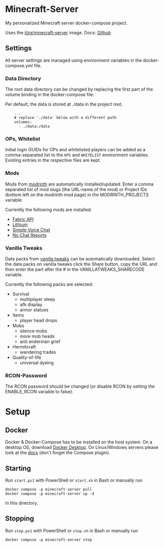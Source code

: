 # Minecraft-Server

My personalized Minecraft server docker-compose project.

Uses the [itzg/minecraft-server](https://hub.docker.com/r/itzg/minecraft-server) image.
Docs: [Github](https://github.com/itzg/docker-minecraft-server)

## Settings

All server settings are managed using environment variables in the docker-compose.yml file.

### Data Directory

The root data directory can be changed by replacing the first part of the volume binding in the docker-compose file.

Per default, the data is stored at ./data in the project root.

```
    ...
    # replace './data' below with a different path
    volumes:
      - ./data:/data
```

### OPs, Whitelist

Initial login GUIDs for OPs and whitelisted players can be added as a comma-separated list to the `OPS` and `WHITELIST` environment variables. Existing entries in the respective files are kept.

### Mods

Mods from [modrinth](https://modrinth.com) are automatically installed/updated. Enter a comma separated list of mod slugs (the URL-name of the mod) or Project IDs (bottom left on the modrinth mod page) in the MODRINTH_PROJECTS variable.

Currently the following mods are installed:

- [Fabric API](https://modrinth.com/mod/fabric-api)
- [Lithium](https://modrinth.com/mod/lithium)
- [Simple Voice Chat](https://modrinth.com/plugin/simple-voice-chat)
- [No Chat Reports](https://modrinth.com/mod/no-chat-reports)

### Vanilla Tweaks

Data packs from [vanilla tweaks](https://vanillatweaks.net) can be automatically downloaded. Select the data packs on vanilla tweaks click the Share button, copy the URL and then enter the part after the # in the VANILLATWEAKS_SHARECODE variable.

Currently the following packs are selected:

- Survival
  - multiplayer sleep
  - afk display
  - armor statues
- Items
  - player head drops
- Mobs
  - silence mobs
  - more mob heads
  - anti enderman grief
- Hermitcraft
  - wandering trades
- Quality-of-life
  - universal dyeing

### RCON-Password

The RCON password should be changed (or disable RCON by setting the ENABLE_RCON variable to false).

# Setup

## Docker

Docker & Docker-Compose has to be installed on the host system.
On a desktop OS, download [Docker Desktop](https://www.docker.com/products/docker-desktop/).
On Linux/Windows servers please look at the [docs](https://docs.docker.com/engine/install/) (don't forget the Compose plugin).

## Starting

Run `start.ps1` with PowerShell or `start.sh` in Bash or manually run

```
docker compose -p minecraft-server pull
docker compose -p minecraft-server up -d
```

in this directory.

## Stopping

Run `stop.ps1` with PowerShell or `stop.sh` in Bash or manually run

```
docker compose -p minecraft-server stop
```
